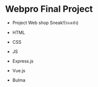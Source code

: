 # Webpro Final Project
- Project Web shop Sneak!(รองเท้า)

- HTML
- CSS
- JS
- Express.js
- Vue.js
- Bulma
